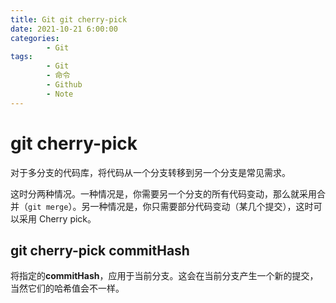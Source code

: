 ```yaml
---
title: Git git cherry-pick
date: 2021-10-21 6:00:00
categories:
        - Git
tags:
        - Git
        - 命令
        - Github
        - Note
---
```


# git cherry-pick

对于多分支的代码库，将代码从一个分支转移到另一个分支是常见需求。

这时分两种情况。一种情况是，你需要另一个分支的所有代码变动，那么就采用合并（`git merge`）。另一种情况是，你只需要部分代码变动（某几个提交），这时可以采用 Cherry pick。

## git cherry-pick commitHash

将指定的**commitHash**，应用于当前分支。这会在当前分支产生一个新的提交，当然它们的哈希值会不一样。
